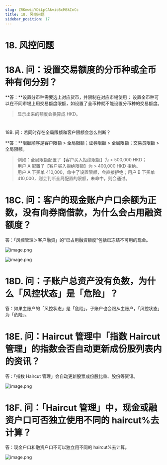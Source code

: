 ```yaml
---
slug: ZRKmwiiYDiLpCAkvio5cMBkInCc
title: 18. 风控问题
sidebar_position: 17
---
```



# 18. 风控问题


# 18A. 问：设置交易额度的分币种或全币种有何分别？


**答：**设置分币种需要选上对应货币，并限制在对应市埸使用；
设置全币种可以在不同市埸上用交易额度限额，如设置了全币种就不能设置分币种的交易额度。

> 显示出来的额度会换算成 HKD。

# 
18B. 问：若同时存在全局限额和客户限额会怎么判断？


**答：**限额顺序是客户限额 > 全局限额；证券限额 > 全局限额；交易员限额 > 全局限额。

> 例如：全局限额配置了【客户买入拒绝限额】为 > 500,000 HKD；  
>            用户 A 配置了【客户买入拒绝限额】为 > 400,000 HKD 拒绝。  
> 用户 A 下买单 410,000，命中了设置限额，会直接拒绝；用户 B 下买单 410,000，则会判断全局配置的限额，未命中，则会通过。

# 18C. 问：客户的现金账户户口余额为正数，没有向券商借款，为什么会占用融资额度？


答：「风控管理＞客户融资」的“已占用融资额度”包括已冻结不可用的现金。


![image.png](/assets/65bb46b991cc2fe616fdffaee09c7dc4.png)


![image.png](/assets/01e4a58a89ee1716509b9446ffcf4ef2.png)


# 18D. 问：子账户总资产没有负数，为什么「风控状态」是「危险」？


答：如果主账户的「风控状态」是「危险」，子账户也会跟从主账户，「风控状态」为「危险」。


# 18E. 问：Haircut 管理中「指数 Haircut 管理」的指数会否自动更新成份股列表内的资讯？


答：「指数 Haircut 管理」会自动更新股票成份股比重、股份等资讯。


![image.png](/assets/a1d346acf10eeb9b6c6189ece0b7c853.png)


# 18F. 问：「Haircut 管理」中，现金或融资户口可否独立使用不同的 haircut%去计算？


答：现金户口和融资户口不可以独立用不同的 haircut%去计算。


![image.png](/assets/61c2f675c0156a393179157fe4214cec.png)

